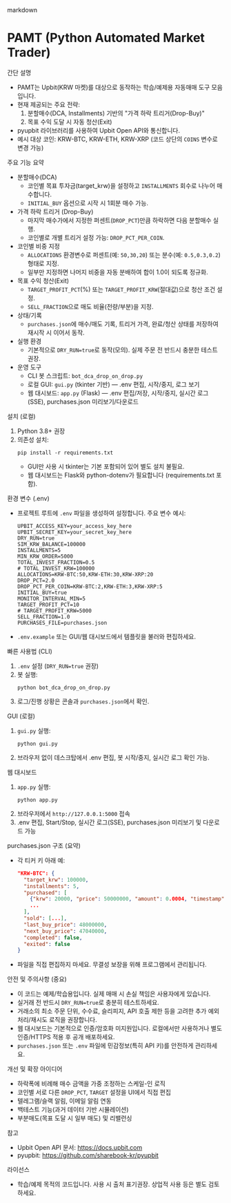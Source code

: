 markdown
# PAMT (Python Automated Market Trader)

간단 설명
- PAMT는 Upbit(KRW 마켓)를 대상으로 동작하는 학습/예제용 자동매매 도구 모음입니다.
- 현재 제공되는 주요 전략:
  1. 분할매수(DCA, Installments) 기반의 "가격 하락 트리거(Drop-Buy)"
  2. 목표 수익 도달 시 자동 청산(Exit)
- pyupbit 라이브러리를 사용하여 Upbit Open API와 통신합니다.
- 예시 대상 코인: KRW-BTC, KRW-ETH, KRW-XRP (코드 상단의 `COINS` 변수로 변경 가능)

주요 기능 요약
- 분할매수(DCA)
  - 코인별 목표 투자금(target_krw)을 설정하고 `INSTALLMENTS` 회수로 나누어 매수합니다.
  - `INITIAL_BUY` 옵션으로 시작 시 1회분 매수 가능.
- 가격 하락 트리거 (Drop-Buy)
  - 마지막 매수가에서 지정한 퍼센트(`DROP_PCT`)만큼 하락하면 다음 분할매수 실행.
  - 코인별로 개별 트리거 설정 가능: `DROP_PCT_PER_COIN`.
- 코인별 비중 지정
  - `ALLOCATIONS` 환경변수로 퍼센트(예: `50,30,20`) 또는 분수(예: `0.5,0.3,0.2`) 형태로 지정.
  - 일부만 지정하면 나머지 비중을 자동 분배하여 합이 1.0이 되도록 정규화.
- 목표 수익 청산(Exit)
  - `TARGET_PROFIT_PCT`(%) 또는 `TARGET_PROFIT_KRW`(절대값)으로 청산 조건 설정.
  - `SELL_FRACTION`으로 매도 비율(전량/부분)을 지정.
- 상태/기록
  - `purchases.json`에 매수/매도 기록, 트리거 가격, 완료/청산 상태를 저장하여 재시작 시 이어서 동작.
- 실행 환경
  - 기본적으로 `DRY_RUN=true`로 동작(모의). 실제 주문 전 반드시 충분한 테스트 권장.
- 운영 도구
  - CLI 봇 스크립트: `bot_dca_drop_on_drop.py`
  - 로컬 GUI: `gui.py` (tkinter 기반) — .env 편집, 시작/중지, 로그 보기
  - 웹 대시보드: `app.py` (Flask) — .env 편집/저장, 시작/중지, 실시간 로그(SSE), purchases.json 미리보기/다운로드

설치 (로컬)
1. Python 3.8+ 권장
2. 의존성 설치:
   ```
   pip install -r requirements.txt
   ```
   - GUI만 사용 시 tkinter는 기본 포함되어 있어 별도 설치 불필요.
   - 웹 대시보드는 Flask와 python-dotenv가 필요합니다 (requirements.txt 포함).

환경 변수 (.env)
- 프로젝트 루트에 `.env` 파일을 생성하여 설정합니다. 주요 변수 예시:
  ```
  UPBIT_ACCESS_KEY=your_access_key_here
  UPBIT_SECRET_KEY=your_secret_key_here
  DRY_RUN=true
  SIM_KRW_BALANCE=100000
  INSTALLMENTS=5
  MIN_KRW_ORDER=5000
  TOTAL_INVEST_FRACTION=0.5
  # TOTAL_INVEST_KRW=100000
  ALLOCATIONS=KRW-BTC:50,KRW-ETH:30,KRW-XRP:20
  DROP_PCT=2.0
  DROP_PCT_PER_COIN=KRW-BTC:2,KRW-ETH:3,KRW-XRP:5
  INITIAL_BUY=true
  MONITOR_INTERVAL_MIN=5
  TARGET_PROFIT_PCT=10
  # TARGET_PROFIT_KRW=5000
  SELL_FRACTION=1.0
  PURCHASES_FILE=purchases.json
  ```
- `.env.example` 또는 GUI/웹 대시보드에서 템플릿을 불러와 편집하세요.

빠른 사용법 (CLI)
1. `.env` 설정 (`DRY_RUN=true` 권장)
2. 봇 실행:
   ```
   python bot_dca_drop_on_drop.py
   ```
3. 로그/진행 상황은 콘솔과 `purchases.json`에서 확인.

GUI (로컬)
1. `gui.py` 실행:
   ```
   python gui.py
   ```
2. 브라우저 없이 데스크탑에서 .env 편집, 봇 시작/중지, 실시간 로그 확인 가능.

웹 대시보드
1. `app.py` 실행:
   ```
   python app.py
   ```
2. 브라우저에서 `http://127.0.0.1:5000` 접속
3. .env 편집, Start/Stop, 실시간 로그(SSE), purchases.json 미리보기 및 다운로드 가능

purchases.json 구조 (요약)
- 각 티커 키 아래 예:
  ```json
  "KRW-BTC": {
    "target_krw": 100000,
    "installments": 5,
    "purchased": [
      {"krw": 20000, "price": 50000000, "amount": 0.0004, "timestamp": "..."},
      ...
    ],
    "sold": [...],
    "last_buy_price": 48000000,
    "next_buy_price": 47040000,
    "completed": false,
    "exited": false
  }
  ```
- 파일을 직접 편집하지 마세요. 무결성 보장을 위해 프로그램에서 관리됩니다.

안전 및 주의사항 (중요)
- 이 코드는 예제/학습용입니다. 실제 매매 시 손실 책임은 사용자에게 있습니다.
- 실거래 전 반드시 `DRY_RUN=true`로 충분히 테스트하세요.
- 거래소의 최소 주문 단위, 수수료, 슬리피지, API 호출 제한 등을 고려한 추가 예외 처리/재시도 로직을 권장합니다.
- 웹 대시보드는 기본적으로 인증/암호화 미지원입니다. 로컬에서만 사용하거나 별도 인증/HTTPS 적용 후 공개 배포하세요.
- `purchases.json` 또는 `.env` 파일에 민감정보(특히 API 키)를 안전하게 관리하세요.

개선 및 확장 아이디어
- 하락폭에 비례해 매수 금액을 가중 조정하는 스케일-인 로직
- 코인별 서로 다른 `DROP_PCT`, `TARGET` 설정을 UI에서 직접 편집
- 텔레그램/슬랙 알림, 이메일 알림 연동
- 백테스트 기능(과거 데이터 기반 시뮬레이션)
- 부분매도(목표 도달 시 일부 매도) 및 리밸런싱

참고
- Upbit Open API 문서: https://docs.upbit.com
- pyupbit: https://github.com/sharebook-kr/pyupbit

라이선스
- 학습/예제 목적의 코드입니다. 사용 시 출처 표기권장. 상업적 사용 등은 별도 검토하세요.
